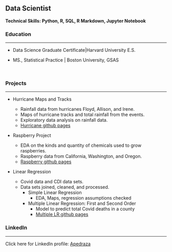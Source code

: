 ## Data Scientist
**Technical Skills: Python, R, SQL, R Markdown, Jupyter Notebook**
<br/>

### Education
<hr>

+ Data Science Graduate Certificate|Harvard University E.S.

+  MS., Statistical Practice | Boston University, GSAS

<br/>

### Projects
<hr>

  + Hurricane Maps and Tracks
      -  Rainfall data from hurricanes Floyd, Allison, and Irene.
      -  Maps of hurricane tracks and total rainfall from the events.
      -  Exploratory data analysis on rainfall data.
      - [Hurricane github pages](https://ampedraza.github.io/Hurricane-Maps-and-Tracks/)

  + Raspberry Project
    - EDA on the kinds and quantity of chemicals used to grow raspberries.
    - Raspberry data from California, Washington, and Oregon.
    - [Raspberry github pages](https://ampedraza.github.io/Raspberry/)
    
  + Linear Regression
    - Covid data and CDI data sets.
    - Data sets joined, cleaned, and processed.
      + Simple Linear Regression
        - EDA, Maps, regression assumptions checked
      + Multiple Linear Regression: First and Second Order
        - Model to predict total Covid deaths in a county
        - [Multiple LR github pages](https://ampedraza.github.io/Raspberry/)
   

  ### LinkedIn
  <hr>
  
  Click here for LinkedIn profile: [Apedraza](www.linkedin.com/in/alison-pedraza)

